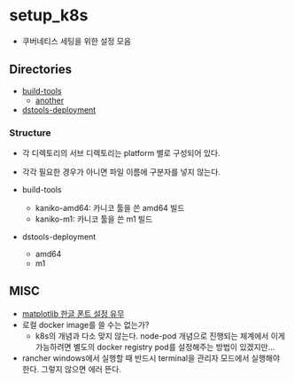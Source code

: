 # setup_k8s

- 쿠버네티스 세팅을 위한 설정 모음 

## Directories 

- [build-tools](./build-tools.md) 
  + [another](https://github.com/anarinsk/til/blob/master/kubernetes/kaniko.md)
- [dstools-deployment](https://github.com/anarinsk/til/blob/master/kubernetes/launch-dstools.md)

### Structure 

- 각 디렉토리의 서브 디렉토리는 platform 별로 구성되어 있다. 
- 각각 필요한 경우가 아니면 파일 이름에 구분자를 넣지 않는다. 

- build-tools
    + kaniko-amd64: 카니코 툴을 쓴 amd64 빌드 
    + kaniko-m1: 카니코 툴을 쓴 m1  빌드 

- dstools-deployment 
    + amd64 
    + m1 



## MISC 

- [matplotlib 한글 폰트 설정 유무 ](https://github.com/anarinsk/til/blob/master/python/check-matplotlb-korfont.md)
- 로컬 docker image를 쓸 수는 없는가? 
  + k8s의 개념과 다소 맞지 않는다. node-pod 개념으로 진행되는 체계에서 이게 가능하려면 별도의 docker registry pod를 설정해주는 방법이 있겠지만... 
- rancher windows에서 실행할 때 반드시 terminal을 관리자 모드에서 실행해야 한다. 그렇지 않으면 에러 뜬다. 

